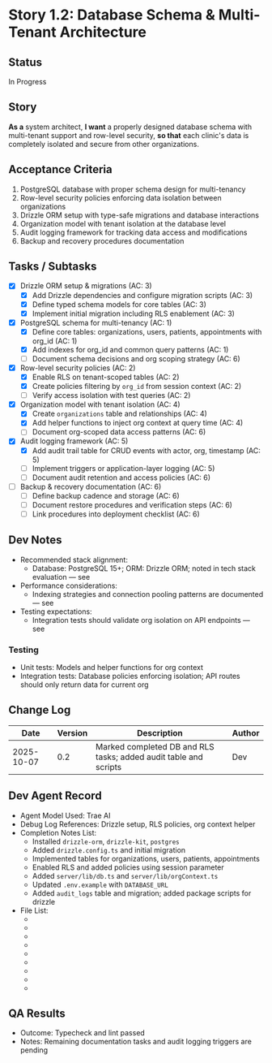 # Story 1.2: Database Schema & Multi-Tenant Architecture

## Status

In Progress

## Story

**As a** system architect,
**I want** a properly designed database schema with multi-tenant support and row-level security,
**so that** each clinic's data is completely isolated and secure from other organizations.

## Acceptance Criteria

1. PostgreSQL database with proper schema design for multi-tenancy
2. Row-level security policies enforcing data isolation between organizations
3. Drizzle ORM setup with type-safe migrations and database interactions
4. Organization model with tenant isolation at the database level
5. Audit logging framework for tracking data access and modifications
6. Backup and recovery procedures documentation

## Tasks / Subtasks

- [x] Drizzle ORM setup & migrations (AC: 3)
  - [x] Add Drizzle dependencies and configure migration scripts (AC: 3)
  - [x] Define typed schema models for core tables (AC: 3)
  - [x] Implement initial migration including RLS enablement (AC: 3)

- [x] PostgreSQL schema for multi-tenancy (AC: 1)
  - [x] Define core tables: organizations, users, patients, appointments with org_id (AC: 1)
  - [x] Add indexes for org_id and common query patterns (AC: 1)
  - [ ] Document schema decisions and org scoping strategy (AC: 6)

- [x] Row-level security policies (AC: 2)
  - [x] Enable RLS on tenant-scoped tables (AC: 2)
  - [x] Create policies filtering by `org_id` from session context (AC: 2)
  - [ ] Verify access isolation with test queries (AC: 2)

- [x] Organization model with tenant isolation (AC: 4)
  - [x] Create `organizations` table and relationships (AC: 4)
  - [x] Add helper functions to inject org context at query time (AC: 4)
  - [ ] Document org-scoped data access patterns (AC: 6)

- [x] Audit logging framework (AC: 5)
  - [x] Add audit trail table for CRUD events with actor, org, timestamp (AC: 5)
  - [ ] Implement triggers or application-layer logging (AC: 5)
  - [ ] Document audit retention and access policies (AC: 6)

- [ ] Backup & recovery documentation (AC: 6)
  - [ ] Define backup cadence and storage (AC: 6)
  - [ ] Document restore procedures and verification steps (AC: 6)
  - [ ] Link procedures into deployment checklist (AC: 6)

## Dev Notes

- Recommended stack alignment:
  - Database: PostgreSQL 15+; ORM: Drizzle ORM; noted in tech stack evaluation — see <mcfile name="technology-stack-evaluation.md" path="/Users/adil/Dev/01-Projects/02-kine/web-app/docs/architecture/technology-stack-evaluation.md"></mcfile>
- Performance considerations:
  - Indexing strategies and connection pooling patterns are documented — see <mcfile name="performance-scalability-strategy.md" path="/Users/adil/Dev/01-Projects/02-kine/web-app/docs/architecture/performance-scalability-strategy.md"></mcfile>
- Testing expectations:
  - Integration tests should validate org isolation on API endpoints — see <mcfile name="testing-strategy.md" path="/Users/adil/Dev/01-Projects/02-kine/web-app/docs/implementation-guide/testing-strategy.md"></mcfile>

### Testing

- Unit tests: Models and helper functions for org context
- Integration tests: Database policies enforcing isolation; API routes should only return data for current org

## Change Log

| Date       | Version | Description                                                      | Author |
| ---------- | ------- | ---------------------------------------------------------------- | ------ |
| 2025-10-07 | 0.2     | Marked completed DB and RLS tasks; added audit table and scripts | Dev    |

## Dev Agent Record

- Agent Model Used: Trae AI
- Debug Log References: Drizzle setup, RLS policies, org context helper
- Completion Notes List:
  - Installed `drizzle-orm`, `drizzle-kit`, `postgres`
  - Added `drizzle.config.ts` and initial migration
  - Implemented tables for organizations, users, patients, appointments
  - Enabled RLS and added policies using session parameter
  - Added `server/lib/db.ts` and `server/lib/orgContext.ts`
  - Updated `.env.example` with `DATABASE_URL`
  - Added `audit_logs` table and migration; added package scripts for drizzle
- File List:
  - <mcfile name="drizzle.config.ts" path="/Users/adil/Dev/01-Projects/02-kine/web-app/drizzle.config.ts"></mcfile>
  - <mcfile name="db.ts" path="/Users/adil/Dev/01-Projects/02-kine/web-app/server/lib/db.ts"></mcfile>
  - <mcfile name="orgContext.ts" path="/Users/adil/Dev/01-Projects/02-kine/web-app/server/lib/orgContext.ts"></mcfile>
  - <mcfile name="auth.ts" path="/Users/adil/Dev/01-Projects/02-kine/web-app/server/database/schema/auth.ts"></mcfile>
  - <mcfile name="patients.ts" path="/Users/adil/Dev/01-Projects/02-kine/web-app/server/database/schema/patients.ts"></mcfile>
  - <mcfile name="appointments.ts" path="/Users/adil/Dev/01-Projects/02-kine/web-app/server/database/schema/appointments.ts"></mcfile>
  - <mcfile name="index.ts" path="/Users/adil/Dev/01-Projects/02-kine/web-app/server/database/schema/index.ts"></mcfile>
  - <mcfile name="0001_initial.sql" path="/Users/adil/Dev/01-Projects/02-kine/web-app/server/database/migrations/0001_initial.sql"></mcfile>
  - <mcfile name="0002_audit.sql" path="/Users/adil/Dev/01-Projects/02-kine/web-app/server/database/migrations/0002_audit.sql"></mcfile>

## QA Results

- Outcome: Typecheck and lint passed
- Notes: Remaining documentation tasks and audit logging triggers are pending
